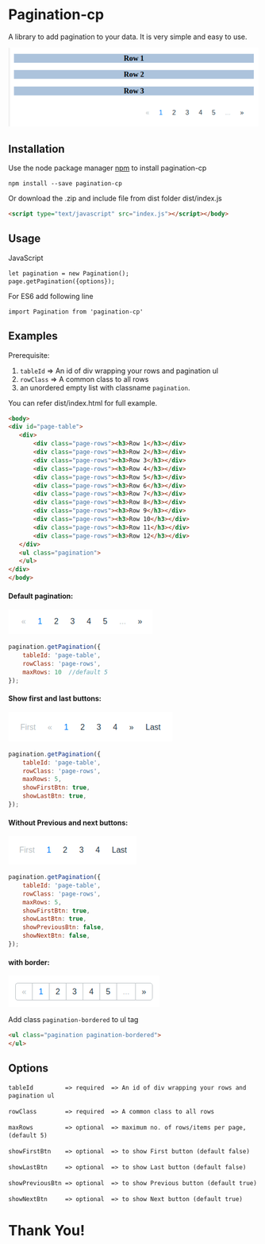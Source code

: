 # Pagination-cp

A library to add pagination to your data. It is very simple and easy to use.

![Pagination](assets/default_complete_paginate.png)

## Installation
Use the node package manager [npm](https://www.npmjs.com/) to install pagination-cp
```
npm install --save pagination-cp
```

Or download the .zip and include file from dist folder dist/index.js

```html
<script type="text/javascript" src="index.js"></script></body>
```

## Usage
JavaScript
```
let pagination = new Pagination();
page.getPagination({options});
```
For ES6 add following line
```ecmascript 6
import Pagination from 'pagination-cp'
```
## Examples

Prerequisite: 
1. `tableId` => An id of div wrapping your rows and pagination ul
2. `rowClass` => A common class to all rows 
3. an unordered empty list with classname `pagination`.

You can refer dist/index.html for full example.
 
 ```html
<body>
<div id="page-table">
    <div>
        <div class="page-rows"><h3>Row 1</h3></div>
        <div class="page-rows"><h3>Row 2</h3></div>
        <div class="page-rows"><h3>Row 3</h3></div>
        <div class="page-rows"><h3>Row 4</h3></div>
        <div class="page-rows"><h3>Row 5</h3></div>
        <div class="page-rows"><h3>Row 6</h3></div>
        <div class="page-rows"><h3>Row 7</h3></div>
        <div class="page-rows"><h3>Row 8</h3></div>
        <div class="page-rows"><h3>Row 9</h3></div>
        <div class="page-rows"><h3>Row 10</h3></div>
        <div class="page-rows"><h3>Row 11</h3></div>
        <div class="page-rows"><h3>Row 12</h3></div>
    </div>
    <ul class="pagination">
    </ul>
</div>
</body>
```
#### Default pagination:
![default](assets/default_paginate.png)
```javascript
pagination.getPagination({
    tableId: 'page-table',
    rowClass: 'page-rows',
    maxRows: 10  //default 5
});
```
#### Show first and last buttons:
![first_last_btn](assets/first_last_btn.png)
```javascript
pagination.getPagination({
    tableId: 'page-table',
    rowClass: 'page-rows',
    maxRows: 5,
    showFirstBtn: true,
    showLastBtn: true,
});
```
#### Without Previous and next buttons:
![no_buttons](assets/without_prev_next_btn.png)
```javascript
pagination.getPagination({
    tableId: 'page-table',
    rowClass: 'page-rows',
    maxRows: 5,
    showFirstBtn: true,
    showLastBtn: true,
    showPreviousBtn: false,
    showNextBtn: false,
});
```

#### with border:
![without_border](assets/bordered_paginate.png)

Add class `pagination-bordered` to ul tag
```html
<ul class="pagination pagination-bordered">
</ul>
```
## Options
```
tableId         => required  => An id of div wrapping your rows and pagination ul

rowClass        => required  => A common class to all rows

maxRows         => optional  => maximum no. of rows/items per page, (default 5)

showFirstBtn    => optional  => to show First button (default false)

showLastBtn     => optional  => to show Last button (default false)

showPreviousBtn => optional  => to show Previous button (default true)

showNextBtn     => optional  => to show Next button (default true)

```

# Thank You!